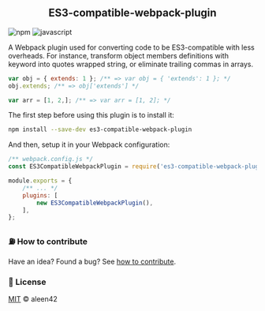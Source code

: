 <h2 align="center">ES3-compatible-webpack-plugin</h2>

![npm](https://aleen42.github.io/badges/src/npm.svg) ![javascript](https://aleen42.github.io/badges/src/javascript.svg)

A Webpack plugin used for converting code to be ES3-compatible with less overheads. For instance, transform object members definitions with keyword into quotes wrapped string, or eliminate trailing commas in arrays.

```js
var obj = { extends: 1 }; /** => var obj = { 'extends': 1 }; */
obj.extends; /** => obj['extends'] */

var arr = [1, 2,]; /** => var arr = [1, 2]; */
```

The first step before using this plugin is to install it:

```bash
npm install --save-dev es3-compatible-webpack-plugin
```

And then, setup it in your Webpack configuration:

```js
/** webpack.config.js */
const ES3CompatibleWebpackPlugin = require('es3-compatible-webpack-plugin').default;

module.exports = {
    /** ... */
    plugins: [
        new ES3CompatibleWebpackPlugin(),
    ],
};
```

### :fuelpump: How to contribute

Have an idea? Found a bug? See [how to contribute](https://aleen42.github.io/PersonalWiki/contribution.html).

### :scroll: License

[MIT](https://aleen42.github.io/PersonalWiki/MIT.html) © aleen42
